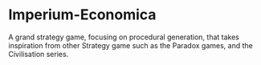 # Imperium-Economica

A grand strategy game, focusing on procedural generation, that takes inspiration from other Strategy game such as the Paradox games, and the Civilisation series.
